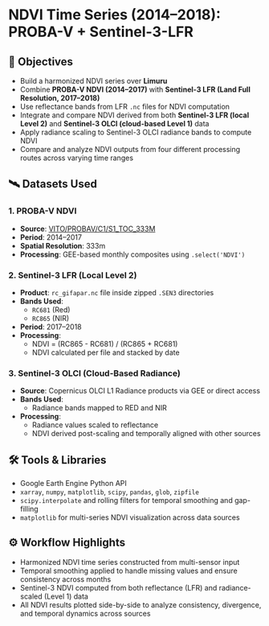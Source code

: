 # NDVI Time Series (2014–2018): PROBA-V + Sentinel-3-LFR

## 📌 Objectives

- Build a harmonized NDVI series over **Limuru**
- Combine **PROBA-V NDVI (2014–2017)** with **Sentinel-3 LFR (Land Full Resolution, 2017–2018)**
- Use reflectance bands from LFR `.nc` files for NDVI computation
- Integrate and compare NDVI derived from both **Sentinel-3 LFR (local Level 2)** and **Sentinel-3 OLCI (cloud-based Level 1)** data
- Apply radiance scaling to Sentinel-3 OLCI radiance bands to compute NDVI
- Compare and analyze NDVI outputs from four different processing routes across varying time ranges

## 🛰️ Datasets Used

### 1. **PROBA-V NDVI**

- **Source**: [VITO/PROBAV/C1/S1_TOC_333M](https://developers.google.com/earth-engine/datasets/catalog/VITO_PROBAV_C1_S1_TOC_333M)
- **Period**: 2014–2017
- **Spatial Resolution**: 333m
- **Processing**: GEE-based monthly composites using `.select('NDVI')`

### 2. **Sentinel-3 LFR (Local Level 2)**

- **Product**: `rc_gifapar.nc` file inside zipped `.SEN3` directories
- **Bands Used**:
  - `RC681` (Red)
  - `RC865` (NIR)
- **Period**: 2017–2018
- **Processing**:
  - NDVI = (RC865 - RC681) / (RC865 + RC681)
  - NDVI calculated per file and stacked by date

### 3. **Sentinel-3 OLCI (Cloud-Based Radiance)**

- **Source**: Copernicus OLCI L1 Radiance products via GEE or direct access
- **Bands Used**:
  - Radiance bands mapped to RED and NIR
- **Processing**:
  - Radiance values scaled to reflectance
  - NDVI derived post-scaling and temporally aligned with other sources

## 🛠️ Tools & Libraries

- Google Earth Engine Python API
- `xarray`, `numpy`, `matplotlib`, `scipy`, `pandas`, `glob`, `zipfile`
- `scipy.interpolate` and rolling filters for temporal smoothing and gap-filling
- `matplotlib` for multi-series NDVI visualization across data sources

## ⚙️ Workflow Highlights

- Harmonized NDVI time series constructed from multi-sensor input
- Temporal smoothing applied to handle missing values and ensure consistency across months
- Sentinel-3 NDVI computed from both reflectance (LFR) and radiance-scaled (Level 1) data
- All NDVI results plotted side-by-side to analyze consistency, divergence, and temporal dynamics across sources
